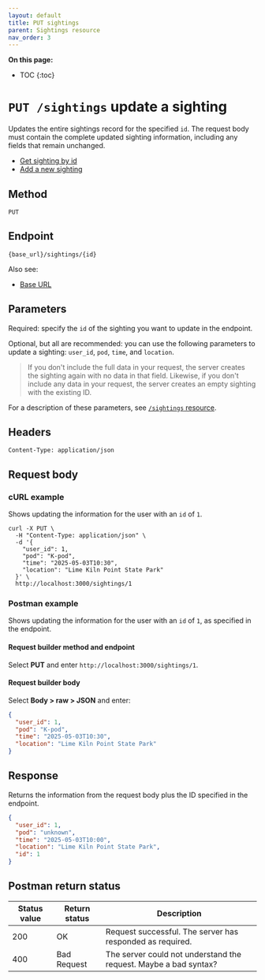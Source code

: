 ```yaml
---
layout: default
title: PUT sightings
parent: Sightings resource
nav_order: 3
---
```


**On this page:**

- TOC
{:toc}

# `PUT /sightings` update a sighting

Updates the entire sightings record for the specified `id`. The request body must contain the complete updated sighting information, including any fields that remain unchanged.

- [Get sighting by id](./sightings-get.md)
- [Add a new sighting](./sightings-post.md)

## Method

`PUT`

## Endpoint

`{base_url}/sightings/{id}`

Also see:

- [Base URL](../base-url.md)

## Parameters

Required: specify the `id` of the sighting you want to update in the endpoint.

Optional, but all are recommended: you can use the following parameters to update a sighting: `user_id`, `pod`, `time`, and `location`. 

> If you don't include the full data in your request, the server creates the sighting again with no data in that field. Likewise, if you don't include any data in your request, the server creates an empty sighting with the existing ID.

For a description of these parameters, see [`/sightings` resource](./sightings-resource.md#parameters).

## Headers

`Content-Type: application/json`

## Request body

### cURL example

Shows updating the information for the user with an `id` of `1`.

```shell
curl -X PUT \
  -H "Content-Type: application/json" \
  -d '{
    "user_id": 1,
    "pod": "K-pod",
    "time": "2025-05-03T10:30",
    "location": "Lime Kiln Point State Park"
  }' \
  http://localhost:3000/sightings/1
```

### Postman example

Shows updating the information for the user with an `id` of `1`, as specified in the endpoint.

#### Request builder method and endpoint

Select **PUT** and enter `http://localhost:3000/sightings/1`.

#### Request builder body

Select **Body > raw > JSON** and enter:

```json
{
  "user_id": 1,
  "pod": "K-pod",
  "time": "2025-05-03T10:30",
  "location": "Lime Kiln Point State Park"
}
```

## Response

Returns the information from the request body plus the ID specified in the endpoint.

```json
{
  "user_id": 1,
  "pod": "unknown",
  "time": "2025-05-03T10:00",
  "location": "Lime Kiln Point State Park",
  "id": 1
}
```

## Postman return status

| Status value | Return status | Description                                                  |
| ------------ | ------------- | ------------------------------------------------------------ |
| 200          | OK            | Request successful. The server has responded as required.    |
| 400          | Bad Request   | The server could not understand the request. Maybe a bad syntax? |
